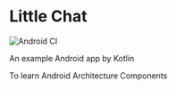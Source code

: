# Little Chat

![Android CI](https://github.com/mizunashi-mana/littlechat/workflows/Android%20CI/badge.svg)

An example Android app by Kotlin

To learn Android Architecture Components

